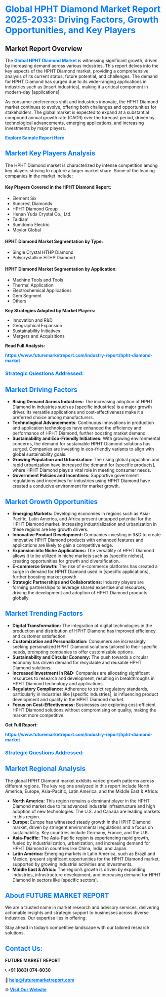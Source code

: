<h1 style="color: #007BFF;">Global HPHT Diamond Market Report 2025-2033: Driving Factors, Growth Opportunities, and Key Players</h1>

<section id="overview">
<h2>Market Report Overview</h2>
<p>The <a href="https://www.futuremarketreport.com/industry-report/hpht-diamond-market" style="color: #007BFF; text-decoration: none;"><strong>Global HPHT Diamond Market</strong></a> is witnessing significant growth, driven by increasing demand across various industries. This report delves into the key aspects of the HPHT Diamond market, providing a comprehensive analysis of its current status, future potential, and challenges. The demand for HPHT Diamond has surged due to its wide-ranging applications in industries such as [insert industries], making it a critical component in modern-day [applications].</p>
<p>As consumer preferences shift and industries innovate, the HPHT Diamond market continues to evolve, offering both challenges and opportunities for stakeholders. The global market is expected to expand at a substantial compound annual growth rate (CAGR) over the forecast period, driven by technological advancements, emerging applications, and increasing investments by major players.</p>
</section>

<section id="overview">
<p><a href="https://www.futuremarketreport.com/request-sample/reportId=41603" style="color: #007BFF; text-decoration: none;"><strong>Explore Sample Report Here</strong></a></p>
</section>

<section id="key-players">
<h2 style="color: #007BFF;">Market Key Players Analysis</h2>
<p>The HPHT Diamond market is characterized by intense competition among key players striving to capture a larger market share. Some of the leading companies in the market include:</p>
<h4>Key Players Covered in the HPHT Diamond Report:</h4>
<ul><li>Element Six</li><li>Suncrest Diamonds</li><li>HPHT Diamond Group</li><li>Henan Yuda Crystal Co., Ltd.</li><li>Taidiam</li><li>Sumitomo Electric</li><li>Meylor Global</li></ul>
<h4>HPHT Diamond Market Segmentation by Type:</h4>
<ul><li>Single Crystal HTHP Diamond</li><li>Polycrystalline HTHP Diamond</li></ul>

<h4>HPHT Diamond Market Segmentation by Application:</h4>
<ul><li>Machine Tools and Tools</li><li>Thermal Application</li><li>Electrochemical Applications</li><li>Gem Segment</li><li>Others</li></ul>
<p><strong>Key Strategies Adopted by Market Players:</strong></p>
<ul>
<li>Innovation and R&D</li>
<li>Geographical Expansion</li>
<li>Sustainability Initiatives</li>
<li>Mergers and Acquisitions</li>
</ul>
</section>

<section>
<p><strong>Read Full Analysis: </strong></p><a href="https://www.futuremarketreport.com/industry-report/hpht-diamond-market" style="color: #007BFF; text-decoration: none;"><strong>https://www.futuremarketreport.com/industry-report/hpht-diamond-market</strong></a>
<h3 style="color: #007BFF;">Strategic Questions Addressed:</h3>
</section>

<section id="driving-factors">
<h2 style="color: #007BFF;">Market Driving Factors</h2>
<ul>
<li><strong>Rising Demand Across Industries:</strong> The increasing adoption of HPHT Diamond in industries such as [specific industries] is a major growth driver. Its versatile applications and cost-effectiveness make it a preferred choice among manufacturers.</li>
<li><strong>Technological Advancements:</strong> Continuous innovations in production and application technologies have enhanced the efficiency and performance of HPHT Diamond, further boosting market demand.</li>
<li><strong>Sustainability and Eco-Friendly Initiatives:</strong> With growing environmental concerns, the demand for sustainable HPHT Diamond solutions has surged. Companies are investing in eco-friendly variants to align with global sustainability goals.</li>
<li><strong>Growing Population and Urbanization:</strong> The rising global population and rapid urbanization have increased the demand for [specific products], where HPHT Diamond plays a vital role in meeting consumer needs.</li>
<li><strong>Government Policies and Incentives:</strong> Supportive government regulations and incentives for industries using HPHT Diamond have created a conducive environment for market growth.</li>
</ul>
</section>

<section id="growth-opportunities">
<h2 style="color: #007BFF;">Market Growth Opportunities</h2>
<ul>
<li><strong>Emerging Markets:</strong> Developing economies in regions such as Asia-Pacific, Latin America, and Africa present untapped potential for the HPHT Diamond market. Increasing industrialization and urbanization in these regions are key growth drivers.</li>
<li><strong>Innovative Product Development:</strong> Companies investing in R&D to create innovative HPHT Diamond products with enhanced features and applications are likely to gain a competitive edge.</li>
<li><strong>Expansion into Niche Applications:</strong> The versatility of HPHT Diamond allows it to be utilized in niche markets such as [specific niches], creating opportunities for growth and diversification.</li>
<li><strong>E-commerce Growth:</strong> The rise of e-commerce platforms has created a surge in demand for HPHT Diamond used in [specific applications], further boosting market growth.</li>
<li><strong>Strategic Partnerships and Collaborations:</strong> Industry players are forming partnerships to leverage shared expertise and resources, driving the development and adoption of HPHT Diamond products globally.</li>
</ul>
</section>

<section id="trending-factors">
<h2 style="color: #007BFF;">Market Trending Factors</h2>
<ul>
<li><strong>Digital Transformation:</strong> The integration of digital technologies in the production and distribution of HPHT Diamond has improved efficiency and customer satisfaction.</li>
<li><strong>Customization and Personalization:</strong> Consumers are increasingly seeking personalized HPHT Diamond solutions tailored to their specific needs, prompting companies to offer customizable options.</li>
<li><strong>Sustainability and Circular Economy:</strong> The push towards a circular economy has driven demand for recyclable and reusable HPHT Diamond solutions.</li>
<li><strong>Increased Investment in R&D:</strong> Companies are allocating significant resources to research and development, resulting in breakthroughs in HPHT Diamond technology and applications.</li>
<li><strong>Regulatory Compliance:</strong> Adherence to strict regulatory standards, particularly in industries like [specific industries], is influencing product development and quality in the HPHT Diamond market.</li>
<li><strong>Focus on Cost-Effectiveness:</strong> Businesses are exploring cost-efficient HPHT Diamond solutions without compromising on quality, making the market more competitive.</li>
</ul>
</section>

<section>
<p><strong>Get Full Report: </strong></p><a href="https://www.futuremarketreport.com/industry-report/hpht-diamond-market" style="color: #007BFF; text-decoration: none;"><strong>https://www.futuremarketreport.com/industry-report/hpht-diamond-market</strong></a>
<h3 style="color: #007BFF;">Strategic Questions Addressed:</h3>
</section>


<section id="regional-analysis">
<h2 style="color: #007BFF;">Market Regional Analysis</h2>
<p>The global HPHT Diamond market exhibits varied growth patterns across different regions. The key regions analyzed in this report include North America, Europe, Asia-Pacific, Latin America, and the Middle East & Africa:</p>
<ul>
<li><strong>North America:</strong> This region remains a dominant player in the HPHT Diamond market due to its advanced industrial infrastructure and high adoption of new technologies. The U.S. and Canada are leading markets in this region.</li>
<li><strong>Europe:</strong> Europe has witnessed steady growth in the HPHT Diamond market, driven by stringent environmental regulations and a focus on sustainability. Key countries include Germany, France, and the U.K.</li>
<li><strong>Asia-Pacific:</strong> The Asia-Pacific region is experiencing rapid growth, fueled by industrialization, urbanization, and increasing demand for HPHT Diamond in countries like China, India, and Japan.</li>
<li><strong>Latin America:</strong> Emerging markets in Latin America, such as Brazil and Mexico, present significant opportunities for the HPHT Diamond market, supported by growing industrial activities and investments.</li>
<li><strong>Middle East & Africa:</strong> The region’s growth is driven by expanding industries, infrastructure development, and increasing demand for HPHT Diamond in sectors like [specific sectors].</li>
</ul>
</section>

<footer>
<h2 style="color: #007BFF;">About FUTURE MARKET REPORT</h2>
<p>We are a trusted name in market research and advisory services, delivering actionable insights and strategic support to businesses across diverse industries. Our expertise lies in offering:</p>

<p>Stay ahead in today’s competitive landscape with our tailored research solutions.</p>

<h2 style="color: #007BFF;">Contact Us:</h2>
<p><strong>FUTURE MARKET REPORT</strong></p>
<p>📞 <strong>+91 (883) 074-8030</strong></p>
<p>📧 <strong><a href="mailto:help@futuremarketreport.com" style="color: #007BFF;">help@futuremarketreport.com</a></strong></p>
<p>🌐 <strong><a href="https://www.futuremarketreport.com/" style="color: #007BFF;">Visit Our Website</a></strong></p>
</footer>